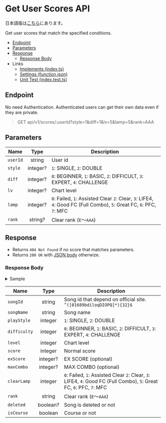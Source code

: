 # Get User Scores API

日本語版は[こちら](./README-ja.md)にあります。

Get user scores that match the specified conditions.

- [Endpoint](#endpoint)
- [Parameters](#parameters)
- [Response](#response)
  - [Response Body](#response-body)
- Links
  - [Implements (index.ts)](index.ts)
  - [Settings (function.json)](function.json)
  - [Unit Test (index.test.ts)](index.test.ts)

## Endpoint

No need Authentication. Authenticated users can get their own data even if they are private.

> GET api/v1/scores/*:userId*?style=1&diff=1&lv=5&lamp=5&rank=AAA

## Parameters

|Name|Type|Description|
|----|:--:|-----------|
|`userId`|string|User id|
|`style`|integer?|`1`: SINGLE, `2`: DOUBLE|
|`diff`|integer?|`0`: BEGINNER, `1`: BASIC, `2`: DIFFICULT, `3`: EXPERT, `4`: CHALLENGE|
|`lv`|integer?|Chart level|
|`lamp`|integer?|`0`: Failed, `1`: Assisted Clear `2`: Clear, `3`: LIFE4, `4`: Good FC (Full Combo), `5`: Great FC, `6`: PFC, `7`: MFC|
|`rank`|string?|Clear rank (`E`～`AAA`)|

## Response

- Returns `404 Not Found` if no score that matches parameters.
- Returns `200 OK` with [JSON body](#response-body) otherwize.

### Response Body

<details>
  <summary>Sample</summary>

```json
[
  {
    "songId": "QPd01OQqbOIiDoO1dbdo1IIbb60bqPdl",
    "songName": "愛言葉",
    "playStyle": 1,
    "difficulty": 0,
    "level": 3,
    "score": 999950,
    "clearLamp": 6,
    "rank": "AAA",
    "isCourse": false
  }
]
```

</details>

|Name|Type|Description|
|----|:--:|-----------|
|`songId`|string|Song id that depend on official site. `^([01689bdiloqDIOPQ]*){32}$`|
|`songName`|string|Song name|
|`playStyle`|integer|`1`: SINGLE, `2`: DOUBLE|
|`difficulty`|integer|`0`: BEGINNER, `1`: BASIC, `2`: DIFFICULT, `3`: EXPERT, `4`: CHALLENGE|
|`level`|integer|Chart level|
|`score`|integer|Normal score|
|`exScore`|integer?|EX SCORE (optional)|
|`maxCombo`|integer?|MAX COMBO (optional)|
|`clearLamp`|integer|`0`: Failed, `1`: Assisted Clear `2`: Clear, `3`: LIFE4, `4`: Good FC (Full Combo), `5`: Great FC, `6`: PFC, `7`: MFC|
|`rank`|string|Clear rank (`E`～`AAA`)|
|`deleted`|boolean?|Song is deleted or not|
|`isCourse`|boolean|Course or not|
